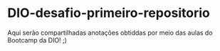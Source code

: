 # DIO-desafio-primeiro-repositorio
Aqui serão compartilhadas anotações obtiddas por meio das aulas do Bootcamp da DIO! ;)
